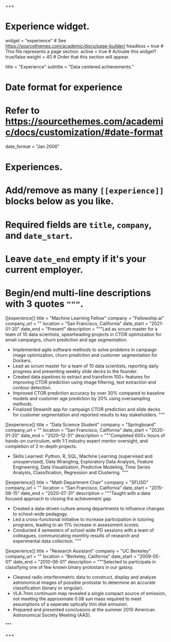 +++
# Experience widget.
widget = "experience"  # See https://sourcethemes.com/academic/docs/page-builder/
headless = true  # This file represents a page section.
active = true  # Activate this widget? true/false
weight = 40  # Order that this section will appear.

title = "Experience"
subtitle = "Data centered achievements."

# Date format for experience
#   Refer to https://sourcethemes.com/academic/docs/customization/#date-format
date_format = "Jan 2006"

# Experiences.
#   Add/remove as many `[[experience]]` blocks below as you like.
#   Required fields are `title`, `company`, and `date_start`.
#   Leave `date_end` empty if it's your current employer.
#   Begin/end multi-line descriptions with 3 quotes `"""`.

[[experience]]
  title = "Machine Learning Fellow"
  company = "Fellowship.ai"
  company_url = ""
  location = "San Francisco, California"
  date_start = "2021-01-20"
  date_end = "Present"
  description = """Led as scrum master for a team of 10 data scientists, spearheading projects in CTOR optimization for email campaigns, churn prediction and age segmentation.
  
  * Implemented agile software methods to solve problems in campaign image optimization, churn prediction and customer segmentation for Dockers.
  * Lead as scrum master for a team of 10 data scientists, reporting daily progress and presenting weekly slide decks to the founder.
  * Created data pipelines to extract and transform 100+ features for improving CTOR prediction using image filtering, text extraction and contour detection.
  * Improved CTOR prediction accuracy by over 30% compared to baseline models and customer age prediction by 20% using oversampling methods.
  * Finalized Streamlit app for campaign CTOR prediction and slide decks for customer segmentation and reported results to key stakeholders.
   """
  
[[experience]]
  title = "Data Science Student"
  company = "Springboard"
  company_url = ""
  location = "San Francisco, California"
  date_start = "2020-01-20"
  date_end = "2020-12-31"
  description = """Completed 600+ hours of hands-on curriculum, with 1:1 industry expert mentor oversight, and completion of 2 in-depth projects.
  
  * Skills Learned: Python, R, SQL, Machine Learning (supervised and unsupervised), Data Wrangling, Exploratory Data Analysis, Feature Engineering, Data Visualization, Predictive Modeling, Time Series Analysis, Classification, Regression and Clustering.
  """

[[experience]]
  title = "Math Department Chair"
  company = "SFUSD"
  company_url = ""
  location = "San Francisco, California"
  date_start = "2015-08-15"
  date_end = "2020-07-31"
  description = """Taught with a data focused approach to closing the achievement gap.
  
  * Created a data-driven culture among departments to influence changes to school-wide pedagogy.
  * Led a cross-functional initiative to increase participation in tutoring programs, leading to an 11% increase in assessment scores.
  * Conducted 4 semesters of school wide PD sessions with a team of colleagues, communicating monthly results of research and experimental data collection.
  """

[[experience]]
  title = "Research Assistant"
  company = "UC Berkeley"
  company_url = ""
  location = "Berkeley, California"
  date_start = "2009-05-01"
  date_end = "2010-06-01"
  description = """Selected to participate in classifying one of few known binary protostars in our galaxy.
  
  * Cleaned radio interferometric data to construct, display and analyze astronomical images of possible protostar to determine an accurate classification (binary or singular).
  * VLA 7mm continuum map revealed a single compact source of emission, not meeting the approximate 0.08 sun mass required to meet assumptions of a seperate optically thin disk emission.
  * Prepared and presented conclusions at the summer 2010 American Astronomical Society Meeting (AAS).
  
  """

+++
